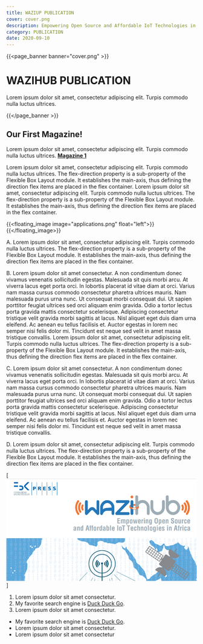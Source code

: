 ```yaml
---
title: WAZIUP PUBLICATION
cover: cover.png
description: Empowering Open Source and Affordable IoT Technologies in Africa
category: PUBLICATION
date: 2020-09-10
---
```


{{<page_banner banner="cover.png" >}}

# WAZIHUB PUBLICATION
Lorem ipsum dolor sit amet, consectetur adipiscing elit. Turpis commodo nulla luctus ultrices. 

{{</page_banner >}}



## Our First Magazine!
Lorem ipsum dolor sit amet, consectetur adipiscing elit. Turpis commodo nulla luctus ultrices. **[Magazine 1](WaziHubMagazine1.pdf)**





Lorem ipsum dolor sit amet, consectetur adipiscing elit. Turpis commodo nulla luctus ultrices. The flex-direction property is a sub-property of the Flexible Box Layout module. It establishes the main-axis, thus defining the direction flex items are placed in the flex container. Lorem ipsum dolor sit amet, consectetur adipiscing elit. Turpis commodo nulla luctus ultrices. The flex-direction property is a sub-property of the Flexible Box Layout module. It establishes the main-axis, thus defining the direction flex items are placed in the flex container.


{{<floating_image image="applications.png" float="left">}}{{</floating_image>}}


A. Lorem ipsum dolor sit amet, consectetur adipiscing elit. Turpis commodo nulla luctus ultrices. The flex-direction property is a sub-property of the Flexible Box Layout module. It establishes the main-axis, thus defining the direction flex items are placed in the flex container.

B. Lorem ipsum dolor sit amet consectetur. A non condimentum donec vivamus venenatis sollicitudin egestas. Malesuada sit quis morbi arcu. At viverra lacus eget porta orci. In lobortis placerat id vitae diam at orci. Varius nam massa cursus commodo consectetur pharetra ultrices mauris. Nam malesuada purus urna nunc. Ut consequat morbi consequat dui. Ut sapien porttitor feugiat ultrices sed orci aliquam enim gravida. Odio a tortor lectus porta gravida mattis consectetur scelerisque. Adipiscing consectetur tristique velit gravida morbi sagittis at lacus. Nisl aliquet eget duis diam urna eleifend. Ac aenean eu tellus facilisis et. Auctor egestas in lorem nec semper nisi felis dolor mi. Tincidunt est neque sed velit in amet massa tristique convallis. Lorem ipsum dolor sit amet, consectetur adipiscing elit. Turpis commodo nulla luctus ultrices. The flex-direction property is a sub-property of the Flexible Box Layout module. It establishes the main-axis, thus defining the direction flex items are placed in the flex container.


<!-- {{<floating_image image="infras-cap-build.png" float="right">}}{{</floating_image>}} -->



C. Lorem ipsum dolor sit amet consectetur. A non condimentum donec vivamus venenatis sollicitudin egestas. Malesuada sit quis morbi arcu. At viverra lacus eget porta orci. In lobortis placerat id vitae diam at orci. Varius nam massa cursus commodo consectetur pharetra ultrices mauris. Nam malesuada purus urna nunc. Ut consequat morbi consequat dui. Ut sapien porttitor feugiat ultrices sed orci aliquam enim gravida. Odio a tortor lectus porta gravida mattis consectetur scelerisque. Adipiscing consectetur tristique velit gravida morbi sagittis at lacus. Nisl aliquet eget duis diam urna eleifend. Ac aenean eu tellus facilisis et. Auctor egestas in lorem nec semper nisi felis dolor mi. Tincidunt est neque sed velit in amet massa tristique convallis.



D. Lorem ipsum dolor sit amet, consectetur adipiscing elit. Turpis commodo nulla luctus ultrices. The flex-direction property is a sub-property of the Flexible Box Layout module. It establishes the main-axis, thus defining the direction flex items are placed in the flex container.

[![cover image](cover.png "Shiprock, New Mexico by Beau Rogers")]


1. Lorem ipsum dolor sit amet consectetur.
2. My favorite search engine is [Duck Duck Go](https://duckduckgo.com).
3. Lorem ipsum dolor sit amet consectetur.

- My favorite search engine is [Duck Duck Go](https://duckduckgo.com).
- Lorem ipsum dolor sit amet consectetur.
- Lorem ipsum dolor sit amet consectetur

